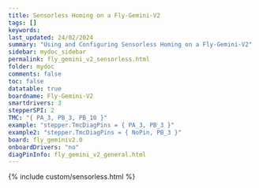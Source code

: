 ```yaml
---
title: Sensorless Homing on a Fly-Gemini-V2
tags: []
keywords: 
last_updated: 24/02/2024
summary: "Using and Configuring Sensorless Homing on a Fly-Gemini-V2"
sidebar: mydoc_sidebar
permalink: fly_gemini_v2_sensorless.html
folder: mydoc
comments: false
toc: false
datatable: true
boardname: Fly-Gemini-V2
smartdrivers: 3
stepperSPI: 2
TMC: "{ PA_3, PB_3, PB_10 }"
example: "stepper.TmcDiagPins = { PA_3, PB_3 }"
example2: "stepper.TmcDiagPins = { NoPin, PB_3 }"
board: fly_geminiv2.0
onboardDrivers: "no"
diagPinInfo: fly_gemini_v2_general.html
---
```


{% include custom/sensorless.html %}
